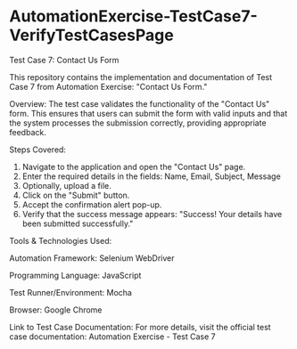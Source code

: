 ﻿# AutomationExercise-TestCase7-VerifyTestCasesPage
Test Case 7: Contact Us Form

This repository contains the implementation and documentation of Test Case 7 from Automation Exercise: "Contact Us Form."

Overview:
The test case validates the functionality of the "Contact Us" form. This ensures that users can submit the form with valid inputs and that the system processes the submission correctly, providing appropriate feedback.

Steps Covered:
1. Navigate to the application and open the "Contact Us" page.
2. Enter the required details in the fields: Name, Email, Subject, Message
3. Optionally, upload a file.
4. Click on the "Submit" button.
5. Accept the confirmation alert pop-up.
6. Verify that the success message appears: "Success! Your details have been submitted successfully."

Tools & Technologies Used:

Automation Framework: Selenium WebDriver

Programming Language: JavaScript

Test Runner/Environment: Mocha

Browser: Google Chrome

Link to Test Case Documentation:
For more details, visit the official test case documentation: Automation Exercise - Test Case 7

